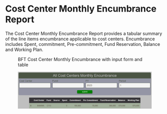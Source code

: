# Cost Center Monthly Encumbrance Report

The Cost Center Monthly Encumbrance Report provides a tabular summary of the line items encumbrance applicable to cost centers. Encumbrance includes Spent, commitment, Pre-commitment, Fund Reservation, Balance and Working Plan.

<figure markdown>
<figcaption>BFT Cost Center Monthly Encumbrance with input form and table</figcaption>

![](images/report-costcenter-encumbrance.png)
</figure>

